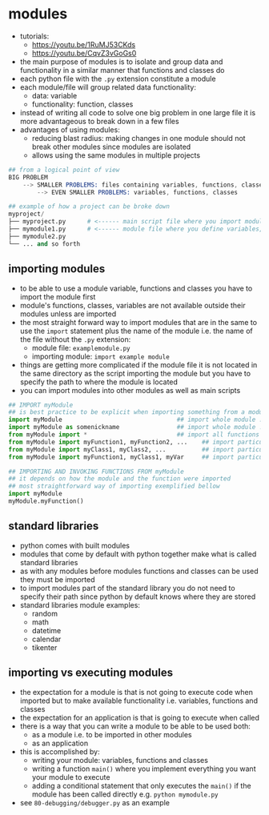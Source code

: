 # modules
* tutorials:
    - https://youtu.be/1RuMJ53CKds
    - https://youtu.be/CqvZ3vGoGs0
* the main purpose of modules is to isolate and group data and functionality in a similar manner that functions and classes do
* each python file with the `.py` extension constitute a module
* each module/file will group related data functionality:
    - data: variable
    - functionality: function, classes
* instead of writing all code to solve one big problem in one large file it is more advantageous to break down in a few files
* advantages of using modules:
    - reducing blast radius: making changes in one module should not break other modules since modules are isolated
    - allows using the same modules in multiple projects

```s
## from a logical point of view
BIG PROBLEM
    --> SMALLER PROBLEMS: files containing variables, functions, classes <------- modules
        --> EVEN SMALLER PROBLEMS: variables, functions, classes

## example of how a project can be broke down
myproject/
├── myproject.py      # <------ main script file where you import modules and use their variables, functions and classes
├── mymodule1.py      # <------ module file where you define variables, functions and classes
├── mymodule2.py
└── ... and so forth
```

## importing modules
* to be able to use a module variable, functions and classes you have to import the module first
* module's functions, classes, variables are not available outside their modules unless are imported
* the most straight forward way to import modules that are in the same to use the `import` statement plus the name of the module i.e. the name of the file without the `.py` extension:
    - module file: `examplemodule.py`
    - importing module: `import example module`
* things are getting more complicated if the module file it is not located in the same directory as the script importing the module but you have to specify the path to where the module is located
* you can import modules into other modules as well as main scripts
```python
## IMPORT myModule
## is best practice to be explicit when importing something from a module e.g. import specific functions, classes instead of everything
import myModule                                ## import whole module ! must to prepend your functions/classes with `myModule.`
import myModule as somenickname                ## import whole module ! must to prepend your functions/classes with `myModule.`
from myModule import *                         ## import all functions & classes from module
from myModule import myFunction1, myFunction2, ...    ## import particular functions
from myModule import myClass1, myClass2, ...          ## import particular classes
from myModule import myFunction1, myClass1, myVar     ## import particular function, classes, variable

## IMPORTING AND INVOKING FUNCTIONS FROM myModule
## it depends on how the module and the function were imported
## most straightforward way of importing exemplified bellow
import myModule
myModule.myFunction()
```

## standard libraries
* python comes with built modules
* modules that come by default with python together make what is called standard libraries
* as with any modules before modules functions and classes can be used they must be imported
* to import modules part of the standard library you do not need to specify their path since python by default knows where they are stored
* standard libraries module examples:
    - random
    - math
    - datetime
    - calendar
    - tikenter

## importing vs executing modules
* the expectation for a module is that is not going to execute code when imported but to make available functionality i.e. variables, functions and classes
* the expectation for an application is that is going to execute when called
* there is a way that you can write a module to be able to be used both:
    - as a module i.e. to be imported in other modules
    - as an application
* this is accomplished by:
    * writing your module: variables, functions and classes
    * writing a function `main()` where you implement everything you want your module to execute
    * adding a conditional statement that only executes the `main()` if the module has been called directly e.g. `python mymodule.py`
* see `80-debugging/debugger.py` as an example